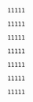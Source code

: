 <pre>
<code>
<!DOCTYPE html>
<html>
<head>
<meta charset="UTF-8">
<title></title>
<style>
::-webkit-scrollbar {display:none}
</style>
</head>
<body>
<!-- 不显示滚动条 但是依然可以滚动 -->
<div style=" width:200px;   height: 200px;  overflow-y: scroll;">
    11111</br>  
    11111</br>         
    11111</br>    
    11111</br>   
    11111</br>       
    11111</br>     
    11111</br>        
    11111</br>  
    11111</br>     
    11111</br>           
    11111</br>     
</div>
</body>
</html>

</pre>
</code>
